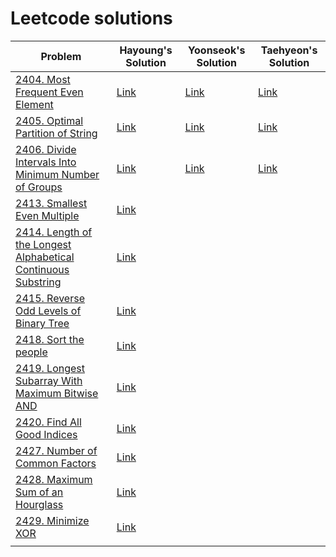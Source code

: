 # Leetcode solutions

| Problem                                                                                                                                                 | Hayoung's Solution                                                                                                    | Yoonseok's Solution                                                                                        | Taehyeon's Solution                                                                                            |
| ------------------------------------------------------------------------------------------------------------------------------------------------------- | --------------------------------------------------------------------------------------------------------------------- | ---------------------------------------------------------------------------------------------------------- | -------------------------------------------------------------------------------------------------------------- |
| [2404. Most Frequent Even Element](https://leetcode.com/problems/most-frequent-even-element/)                                                           | [Link](https://github.com/hayoung0Lee/LeetHub/tree/main/2404-most-frequent-even-element)                              | [Link](https://github.com/ha-mulan/LeetCode/tree/main/2404-most-frequent-even-element)                     | [Link](https://github.com/Taehyeon1015/LeetCode/tree/main/2404-most-frequent-even-element)                     |
| [2405. Optimal Partition of String](https://leetcode.com/problems/optimal-partition-of-string/)                                                         | [Link](https://github.com/hayoung0Lee/LeetHub/tree/main/2405-optimal-partition-of-string)                             | [Link](https://github.com/ha-mulan/LeetCode/tree/main/2405-optimal-partition-of-string)                    | [Link](https://github.com/Taehyeon1015/LeetCode/tree/main/2405-optimal-partition-of-string)                    |
| [2406. Divide Intervals Into Minimum Number of Groups](https://leetcode.com/problems/divide-intervals-into-minimum-number-of-groups/)                   | [Link](https://github.com/hayoung0Lee/LeetHub/tree/main/2406-divide-intervals-into-minimum-number-of-groups)          | [Link](https://github.com/ha-mulan/LeetCode/tree/main/2406-divide-intervals-into-minimum-number-of-groups) | [Link](https://github.com/Taehyeon1015/LeetCode/tree/main/2406-divide-intervals-into-minimum-number-of-groups) |
| [2413. Smallest Even Multiple](https://leetcode.com/problems/smallest-even-multiple/)                                                                   | [Link](https://github.com/hayoung0Lee/LeetHub/tree/main/2413-smallest-even-multiple)                                  |                                                                                                            |                                                                                                                |
| [2414. Length of the Longest Alphabetical Continuous Substring](https://leetcode.com/problems/length-of-the-longest-alphabetical-continuous-substring/) | [Link](https://github.com/hayoung0Lee/LeetHub/tree/main/2414-length-of-the-longest-alphabetical-continuous-substring) |                                                                                                            |                                                                                                                |
| [2415. Reverse Odd Levels of Binary Tree](https://leetcode.com/problems/reverse-odd-levels-of-binary-tree/)                                             | [Link](https://github.com/hayoung0Lee/LeetHub/tree/main/2415-reverse-odd-levels-of-binary-tree)                       |                                                                                                            |                                                                                                                |
| [2418. Sort the people](https://leetcode.com/problems/sort-the-people/)                                                                                 | [Link](https://github.com/hayoung0Lee/LeetHub/tree/main/2418-sort-the-people)                                         |                                                                                                            |                                                                                                                |
| [2419. Longest Subarray With Maximum Bitwise AND](https://leetcode.com/problems/longest-subarray-with-maximum-bitwise-and/)                             | [Link](https://github.com/hayoung0Lee/LeetHub/tree/main/2419-longest-subarray-with-maximum-bitwise-and)               |                                                                                                            |                                                                                                                |
| [2420. Find All Good Indices](https://leetcode.com/problems/find-all-good-indices/)                                                                     | [Link](https://github.com/hayoung0Lee/LeetHub/tree/main/2420-find-all-good-indices)                                   |                                                                                                            |                                                                                                                |
| <a href="https://leetcode.com/problems/number-of-common-factors/">2427. Number of Common Factors</a>                                                    | [Link](https://github.com/hayoung0Lee/LeetHub/tree/main/2427-number-of-common-factors)                                |                                                                                                            |                                                                                                                |
| <a href="https://leetcode.com/problems/maximum-sum-of-an-hourglass/">2428. Maximum Sum of an Hourglass</a>                                              | [Link](https://github.com/hayoung0Lee/LeetHub/tree/main/2428-maximum-sum-of-an-hourglass)                             |                                                                                                            |                                                                                                                |
| <a href="https://leetcode.com/problems/minimize-xor/">2429. Minimize XOR</a>                                                                            | [Link](https://github.com/hayoung0Lee/LeetHub/tree/main/2429-minimize-xor)                                            |                                                                                                            |                                                                                                                |
|                                                                                                                                                         |                                                                                                                       |                                                                                                            |                                                                                                                |
